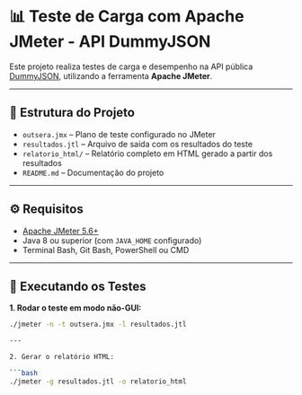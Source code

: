 # 📊 Teste de Carga com Apache JMeter - API DummyJSON

Este projeto realiza testes de carga e desempenho na API pública [DummyJSON](https://dummyjson.com), utilizando a ferramenta **Apache JMeter**.

---

## 📁 Estrutura do Projeto

- `outsera.jmx` – Plano de teste configurado no JMeter  
- `resultados.jtl` – Arquivo de saída com os resultados do teste  
- `relatorio_html/` – Relatório completo em HTML gerado a partir dos resultados  
- `README.md` – Documentação do projeto

---

## ⚙️ Requisitos

- [Apache JMeter 5.6+](https://jmeter.apache.org/)
- Java 8 ou superior (com `JAVA_HOME` configurado)
- Terminal Bash, Git Bash, PowerShell ou CMD

---

## 🚀 Executando os Testes

**1. Rodar o teste em modo não-GUI:**

```bash
./jmeter -n -t outsera.jmx -l resultados.jtl

---

2. Gerar o relatório HTML:

```bash
./jmeter -g resultados.jtl -o relatorio_html
